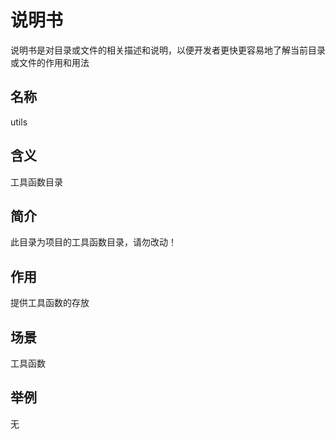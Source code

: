# 说明书

说明书是对目录或文件的相关描述和说明，以便开发者更快更容易地了解当前目录或文件的作用和用法

## 名称

utils

## 含义

工具函数目录

## 简介

此目录为项目的工具函数目录，请勿改动！

## 作用

提供工具函数的存放

## 场景

工具函数

## 举例

无
